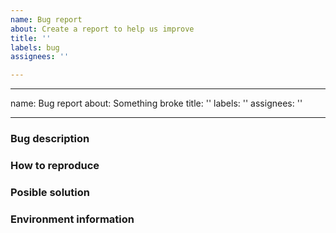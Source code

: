 ```yaml
---
name: Bug report
about: Create a report to help us improve
title: ''
labels: bug
assignees: ''

---
```


---
name: Bug report
about: Something broke
title: ''
labels: ''
assignees: ''

---

### Bug description
<!-- Describe the issue, or paste the error encountered here -->

### How to reproduce
<!-- What are the steps to reproduce the reported issue 
```
git clone https://github.com/snuf/iomemory-vsl.git
cd iomemory-vsl4
git checkout <tag or some-branch>
cd root/usr/src/iomemory-vsl-3.2.16
make
** poof, broken token **
-->

### Posible solution
<!-- is a solution know, or any plausible suggestions -->

### Environment information
 <!-- Information about the system the module is used on
1. Linux kernel compiled against (uname -a)
2. The C compiler version used (gcc --version)
3. distribution, and version 
4. Tag or Branch of iomemory-vsl4 that is being compiled
5. FIO device used, if applicable
   * fio-status
   * lspci -b -nn
-->
